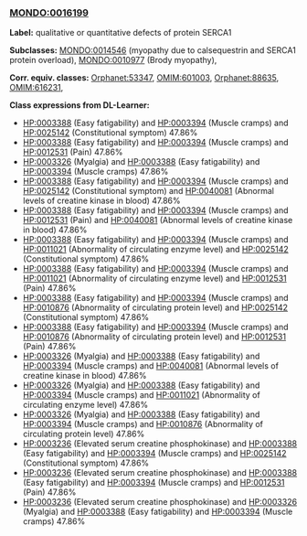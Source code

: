 
### [MONDO:0016199](http://purl.obolibrary.org/obo/MONDO_0016199)
**Label:** qualitative or quantitative defects of protein SERCA1

**Subclasses:** [MONDO:0014546](http://purl.obolibrary.org/obo/MONDO_0014546) (myopathy due to calsequestrin and SERCA1 protein overload), [MONDO:0010977](http://purl.obolibrary.org/obo/MONDO_0010977) (Brody myopathy), 

**Corr. equiv. classes:** [Orphanet:53347](http://www.orpha.net/ORDO/Orphanet_53347), [OMIM:601003](http://purl.obolibrary.org/obo/OMIM_601003), [Orphanet:88635](http://www.orpha.net/ORDO/Orphanet_88635), [OMIM:616231](http://purl.obolibrary.org/obo/OMIM_616231), 

**Class expressions from DL-Learner:**

- [HP:0003388](http://purl.obolibrary.org/obo/HP_0003388) (Easy fatigability) and [HP:0003394](http://purl.obolibrary.org/obo/HP_0003394) (Muscle cramps) and [HP:0025142](http://purl.obolibrary.org/obo/HP_0025142) (Constitutional symptom) 47.86%
- [HP:0003388](http://purl.obolibrary.org/obo/HP_0003388) (Easy fatigability) and [HP:0003394](http://purl.obolibrary.org/obo/HP_0003394) (Muscle cramps) and [HP:0012531](http://purl.obolibrary.org/obo/HP_0012531) (Pain) 47.86%
- [HP:0003326](http://purl.obolibrary.org/obo/HP_0003326) (Myalgia) and [HP:0003388](http://purl.obolibrary.org/obo/HP_0003388) (Easy fatigability) and [HP:0003394](http://purl.obolibrary.org/obo/HP_0003394) (Muscle cramps) 47.86%
- [HP:0003388](http://purl.obolibrary.org/obo/HP_0003388) (Easy fatigability) and [HP:0003394](http://purl.obolibrary.org/obo/HP_0003394) (Muscle cramps) and [HP:0025142](http://purl.obolibrary.org/obo/HP_0025142) (Constitutional symptom) and [HP:0040081](http://purl.obolibrary.org/obo/HP_0040081) (Abnormal levels of creatine kinase in blood) 47.86%
- [HP:0003388](http://purl.obolibrary.org/obo/HP_0003388) (Easy fatigability) and [HP:0003394](http://purl.obolibrary.org/obo/HP_0003394) (Muscle cramps) and [HP:0012531](http://purl.obolibrary.org/obo/HP_0012531) (Pain) and [HP:0040081](http://purl.obolibrary.org/obo/HP_0040081) (Abnormal levels of creatine kinase in blood) 47.86%
- [HP:0003388](http://purl.obolibrary.org/obo/HP_0003388) (Easy fatigability) and [HP:0003394](http://purl.obolibrary.org/obo/HP_0003394) (Muscle cramps) and [HP:0011021](http://purl.obolibrary.org/obo/HP_0011021) (Abnormality of circulating enzyme level) and [HP:0025142](http://purl.obolibrary.org/obo/HP_0025142) (Constitutional symptom) 47.86%
- [HP:0003388](http://purl.obolibrary.org/obo/HP_0003388) (Easy fatigability) and [HP:0003394](http://purl.obolibrary.org/obo/HP_0003394) (Muscle cramps) and [HP:0011021](http://purl.obolibrary.org/obo/HP_0011021) (Abnormality of circulating enzyme level) and [HP:0012531](http://purl.obolibrary.org/obo/HP_0012531) (Pain) 47.86%
- [HP:0003388](http://purl.obolibrary.org/obo/HP_0003388) (Easy fatigability) and [HP:0003394](http://purl.obolibrary.org/obo/HP_0003394) (Muscle cramps) and [HP:0010876](http://purl.obolibrary.org/obo/HP_0010876) (Abnormality of circulating protein level) and [HP:0025142](http://purl.obolibrary.org/obo/HP_0025142) (Constitutional symptom) 47.86%
- [HP:0003388](http://purl.obolibrary.org/obo/HP_0003388) (Easy fatigability) and [HP:0003394](http://purl.obolibrary.org/obo/HP_0003394) (Muscle cramps) and [HP:0010876](http://purl.obolibrary.org/obo/HP_0010876) (Abnormality of circulating protein level) and [HP:0012531](http://purl.obolibrary.org/obo/HP_0012531) (Pain) 47.86%
- [HP:0003326](http://purl.obolibrary.org/obo/HP_0003326) (Myalgia) and [HP:0003388](http://purl.obolibrary.org/obo/HP_0003388) (Easy fatigability) and [HP:0003394](http://purl.obolibrary.org/obo/HP_0003394) (Muscle cramps) and [HP:0040081](http://purl.obolibrary.org/obo/HP_0040081) (Abnormal levels of creatine kinase in blood) 47.86%
- [HP:0003326](http://purl.obolibrary.org/obo/HP_0003326) (Myalgia) and [HP:0003388](http://purl.obolibrary.org/obo/HP_0003388) (Easy fatigability) and [HP:0003394](http://purl.obolibrary.org/obo/HP_0003394) (Muscle cramps) and [HP:0011021](http://purl.obolibrary.org/obo/HP_0011021) (Abnormality of circulating enzyme level) 47.86%
- [HP:0003326](http://purl.obolibrary.org/obo/HP_0003326) (Myalgia) and [HP:0003388](http://purl.obolibrary.org/obo/HP_0003388) (Easy fatigability) and [HP:0003394](http://purl.obolibrary.org/obo/HP_0003394) (Muscle cramps) and [HP:0010876](http://purl.obolibrary.org/obo/HP_0010876) (Abnormality of circulating protein level) 47.86%
- [HP:0003236](http://purl.obolibrary.org/obo/HP_0003236) (Elevated serum creatine phosphokinase) and [HP:0003388](http://purl.obolibrary.org/obo/HP_0003388) (Easy fatigability) and [HP:0003394](http://purl.obolibrary.org/obo/HP_0003394) (Muscle cramps) and [HP:0025142](http://purl.obolibrary.org/obo/HP_0025142) (Constitutional symptom) 47.86%
- [HP:0003236](http://purl.obolibrary.org/obo/HP_0003236) (Elevated serum creatine phosphokinase) and [HP:0003388](http://purl.obolibrary.org/obo/HP_0003388) (Easy fatigability) and [HP:0003394](http://purl.obolibrary.org/obo/HP_0003394) (Muscle cramps) and [HP:0012531](http://purl.obolibrary.org/obo/HP_0012531) (Pain) 47.86%
- [HP:0003236](http://purl.obolibrary.org/obo/HP_0003236) (Elevated serum creatine phosphokinase) and [HP:0003326](http://purl.obolibrary.org/obo/HP_0003326) (Myalgia) and [HP:0003388](http://purl.obolibrary.org/obo/HP_0003388) (Easy fatigability) and [HP:0003394](http://purl.obolibrary.org/obo/HP_0003394) (Muscle cramps) 47.86%


